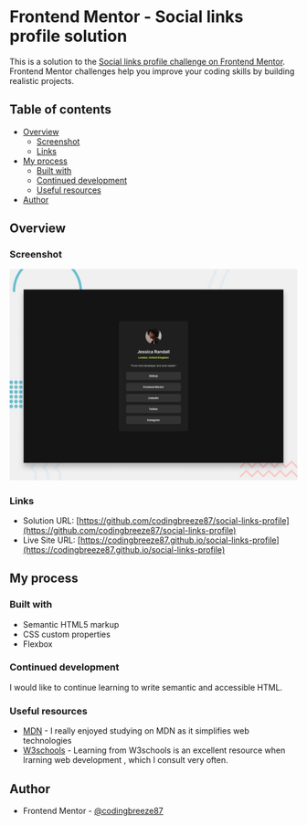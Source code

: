 # Frontend Mentor - Social links profile solution

This is a solution to the [Social links profile challenge on Frontend Mentor](https://www.frontendmentor.io/challenges/social-links-profile-UG32l9m6dQ). Frontend Mentor challenges help you improve your coding skills by building realistic projects.

## Table of contents

- [Overview](#overview)
  - [Screenshot](#screenshot)
  - [Links](#links)
- [My process](#my-process)
  - [Built with](#built-with)
  - [Continued development](#continued-development)
  - [Useful resources](#useful-resources)
- [Author](#author)

## Overview

### Screenshot

![](./preview.jpg)

### Links

- Solution URL: [https://github.com/codingbreeze87/social-links-profile](https://github.com/codingbreeze87/social-links-profile)
- Live Site URL: [https://codingbreeze87.github.io/social-links-profile](https://codingbreeze87.github.io/social-links-profile)

## My process

### Built with

- Semantic HTML5 markup
- CSS custom properties
- Flexbox

### Continued development

I would like to continue learning to write semantic and accessible HTML.

### Useful resources

- [MDN](https://developer.mozilla.org/en-US/) - I really enjoyed studying on MDN as it simplifies web technologies
- [W3schools](https://www.w3schools.com) - Learning from W3schools is an excellent resource when lrarning web development , which I consult very often.

## Author

- Frontend Mentor - [@codingbreeze87](https://www.frontendmentor.io/profile/codingbreeze87)
